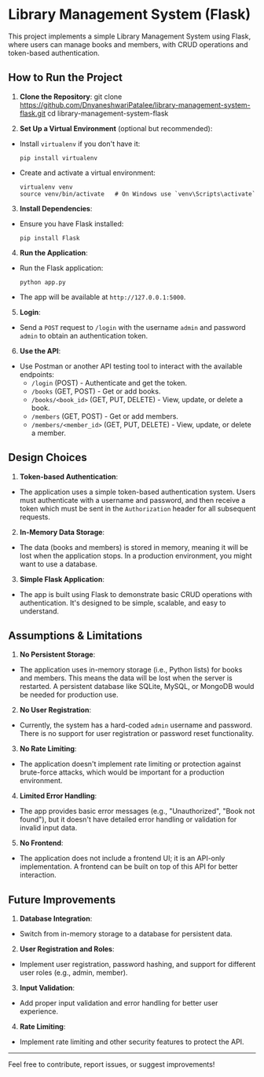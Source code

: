 # Library Management System (Flask)

This project implements a simple Library Management System using Flask, where users can manage books and members, with CRUD operations and token-based authentication.

## How to Run the Project

1. **Clone the Repository**:
  git clone https://github.com/DnyaneshwariPatalee/library-management-system-flask.git cd library-management-system-flask

2. **Set Up a Virtual Environment** (optional but recommended):
- Install `virtualenv` if you don't have it:
  ```
  pip install virtualenv
  ```
- Create and activate a virtual environment:
  ```
  virtualenv venv
  source venv/bin/activate   # On Windows use `venv\Scripts\activate`
  ```

3. **Install Dependencies**:
- Ensure you have Flask installed:
  ```
  pip install Flask
  ```

4. **Run the Application**:
- Run the Flask application:
  ```
  python app.py
  ```
- The app will be available at `http://127.0.0.1:5000`.

5. **Login**:
- Send a `POST` request to `/login` with the username `admin` and password `admin` to obtain an authentication token.

6. **Use the API**:
- Use Postman or another API testing tool to interact with the available endpoints:
  - `/login` (POST) - Authenticate and get the token.
  - `/books` (GET, POST) - Get or add books.
  - `/books/<book_id>` (GET, PUT, DELETE) - View, update, or delete a book.
  - `/members` (GET, POST) - Get or add members.
  - `/members/<member_id>` (GET, PUT, DELETE) - View, update, or delete a member.

## Design Choices

1. **Token-based Authentication**:
- The application uses a simple token-based authentication system. Users must authenticate with a username and password, and then receive a token which must be sent in the `Authorization` header for all subsequent requests.

2. **In-Memory Data Storage**:
- The data (books and members) is stored in memory, meaning it will be lost when the application stops. In a production environment, you might want to use a database.

3. **Simple Flask Application**:
- The app is built using Flask to demonstrate basic CRUD operations with authentication. It's designed to be simple, scalable, and easy to understand.

## Assumptions & Limitations

1. **No Persistent Storage**:
- The application uses in-memory storage (i.e., Python lists) for books and members. This means the data will be lost when the server is restarted. A persistent database like SQLite, MySQL, or MongoDB would be needed for production use.

2. **No User Registration**:
- Currently, the system has a hard-coded `admin` username and password. There is no support for user registration or password reset functionality.

3. **No Rate Limiting**:
- The application doesn't implement rate limiting or protection against brute-force attacks, which would be important for a production environment.

4. **Limited Error Handling**:
- The app provides basic error messages (e.g., "Unauthorized", "Book not found"), but it doesn't have detailed error handling or validation for invalid input data.

5. **No Frontend**:
- The application does not include a frontend UI; it is an API-only implementation. A frontend can be built on top of this API for better interaction.

## Future Improvements

1. **Database Integration**:
- Switch from in-memory storage to a database for persistent data.

2. **User Registration and Roles**:
- Implement user registration, password hashing, and support for different user roles (e.g., admin, member).

3. **Input Validation**:
- Add proper input validation and error handling for better user experience.

4. **Rate Limiting**:
- Implement rate limiting and other security features to protect the API.

---

Feel free to contribute, report issues, or suggest improvements!
